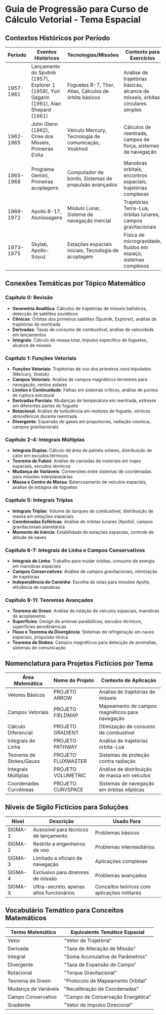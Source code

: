 # Guia de Progressão para Curso de Cálculo Vetorial - Tema Espacial

## Contextos Históricos por Período

| Período | Eventos Históricos | Tecnologias/Missões | Contexto para Exercícios |
|---------|-------------------|---------------------|--------------------------|
| 1957-1961 | Lançamento do Sputnik (1957), Explorer 1 (1958), Yuri Gagarin (1961), Alan Shepard (1961) | Foguetes R-7, Thor, Atlas, Cálculos de órbita básicos | Análise de trajetórias básicas, alcance de mísseis, órbitas circulares simples |
| 1962-1965 | John Glenn (1962), Crise dos Mísseis, Primeiras EVAs | Veículo Mercury, Tecnologia de comunicação, Voskhod | Cálculos de reentrada, campos de força, sistemas de navegação |
| 1965-1968 | Programa Gemini, Primeiras acoplagens | Computador de bordo, Sistemas de propulsão avançados | Manobras orbitais, encontros espaciais, trajetórias complexas |
| 1969-1972 | Apollo 8-17, Alunissagens | Módulo Lunar, Sistema de navegação inercial | Trajetórias Terra-Lua, órbitas lunares, campos gravitacionais |
| 1973-1975 | Skylab, Apollo-Soyuz | Estações espaciais iniciais, Tecnologia de acoplagem | Física de microgravidade, fluidos em espaço, sistemas complexos |

## Conexões Temáticas por Tópico Matemático

### Capítulo 0: Revisão
- **Geometria Analítica**: Cálculos de trajetórias de mísseis balísticos, detecção de satélites soviéticos
- **Cônicas**: Órbitas dos primeiros satélites (Sputnik, Explorer), análise de trajetórias de reentrada
- **Derivadas**: Taxas de consumo de combustível, análise de velocidade em lançamentos
- **Integrais**: Cálculo de massa total, impulso específico de foguetes, alcance de mísseis

### Capítulo 1: Funções Vetoriais
- **Funções Vetoriais**: Trajetórias de voo dos primeiros voos tripulados (Mercury, Vostok)
- **Campos Vetoriais**: Análise de campos magnéticos terrestres para navegação, ventos solares
- **Limites e Continuidade**: Falhas em sistemas críticos, análise de pontos de ruptura estrutural
- **Derivadas Parciais**: Mudanças de temperatura em reentrada, estresse em diferentes partes do foguete
- **Rotacional**: Análise de turbulência em motores de foguete, vórtices atmosféricos durante reentrada
- **Divergente**: Expansão de gases em propulsores, radiação cósmica, campos gravitacionais

### Capítulo 2-4: Integrais Múltiplas
- **Integrais Duplas**: Cálculo de área de painéis solares, distribuição de calor em escudos térmicos
- **Teorema de Fubini**: Análise de camadas de materiais em trajes espaciais, escudos térmicos
- **Mudança de Variáveis**: Conversões entre sistemas de coordenadas para missões interplanetárias
- **Massa e Centro de Massa**: Balanceamento de veículos espaciais, análise de estágios de foguetes

### Capítulo 5: Integrais Triplas
- **Integrais Triplas**: Volume de tanques de combustível, distribuição de massa em estações espaciais
- **Coordenadas Esféricas**: Análise de órbitas lunares (Apollo), campos gravitacionais planetários
- **Momento de Inércia**: Estabilidade de estações espaciais, controle de atitude de naves

### Capítulo 6-7: Integrais de Linha e Campos Conservativos
- **Integrais de Linha**: Trabalho para mudar órbitas, consumo de energia em manobras espaciais
- **Campos Conservativos**: Análise de campos gravitacionais, otimização de trajetórias
- **Independência do Caminho**: Escolha de rotas para missões Apollo, eficiência de manobras

### Capítulo 8-11: Teoremas Avançados
- **Teorema de Green**: Análise de rotação de veículos espaciais, manobras de acoplamento
- **Superfícies**: Design de antenas parabólicas, escudos térmicos, superfícies aerodinâmicas
- **Fluxo e Teorema da Divergência**: Sistemas de refrigeração em naves espaciais, propulsão iônica
- **Teorema de Stokes**: Campos magnéticos para detecção de anomalias, sistemas de comunicação

## Nomenclatura para Projetos Fictícios por Tema

| Área Matemática | Nome do Projeto | Contexto de Aplicação |
|-----------------|----------------|------------------------|
| Vetores Básicos | PROJETO ARROW | Análise de trajetórias de mísseis |
| Campos Vetoriais | PROJETO FIELDMAP | Mapeamento de campos magnéticos para navegação |
| Cálculo Diferencial | PROJETO GRADIENT | Otimização de consumo de combustível |
| Integrais de Linha | PROJETO PATHWAY | Análise de trajetórias órbita-Lua |
| Teorema de Stokes/Gauss | PROJETO FLUXMASTER | Sistemas de proteção contra radiação |
| Integrais Múltiplas | PROJETO VOLUMETRIC | Análise de distribuição de massa em veículos |
| Coordenadas Curvilíneas | PROJETO CURVSPACE | Sistemas de navegação em órbitas elípticas |

## Níveis de Sigilo Fictícios para Soluções

| Nível | Descrição | Usado Para |
|-------|-----------|------------|
| SIGMA-1 | Acessível para técnicos de lançamento | Problemas básicos |
| SIGMA-2 | Restrito a engenheiros de voo | Problemas intermediários |
| SIGMA-3 | Limitado a oficiais de navegação | Aplicações complexas |
| SIGMA-4 | Exclusivo para diretores de missão | Problemas avançados |
| SIGMA-X | Ultra-secreto, apenas altos funcionários | Conceitos teóricos com aplicações militares |

## Vocabulário Temático para Conceitos Matemáticos

| Termo Matemático | Equivalente Temático Espacial |
|------------------|-------------------------------|
| Vetor | "Vetor de Trajetória" |
| Derivada | "Taxa de Alteração de Missão" |
| Integral | "Soma Acumulativa de Parâmetros" |
| Divergente | "Taxa de Expansão de Campo" |
| Rotacional | "Torque Gravitacional" |
| Teorema de Green | "Protocolo de Mapeamento Orbital" |
| Mudança de Variáveis | "Recalibração de Coordenadas" |
| Campo Conservativo | "Campo de Conservação Energética" |
| Gradiente | "Vetor de Impulso Direcional" |
